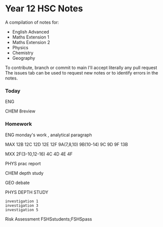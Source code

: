 # Year 12 HSC Notes
A compilation of notes for:
- English Advanced
- Maths Extension 1
- Maths Extension 2
- Physics
- Chemistry
- Geography

To contribute, branch or commit to main I'll accept literally any pull request
The issues tab can be used to request new notes or to identify errors in the notes.

### Today

ENG

CHEM 8review

### Homework

ENG monday's work , analytical paragraph

MAX 12B 12C 12D 12E 12F 9A(7,8,10) 9B(10-14) 9C 9D 9F 13B

MXX 2F(3-10,12-16) 4C 4D 4E 4F

PHYS prac report

CHEM depth study

GEO debate



PHYS DEPTH STUDY

    investigation 1
    investigation 3
    investigation 5


Risk Assessment
FSHSstudents;FSHSpass

